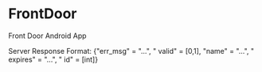 # FrontDoor
Front Door Android App

Server Response Format:
{"err_msg" = "...", " valid" = [0,1], "name" = "...", " expires" = "...", " id" = [int]}
